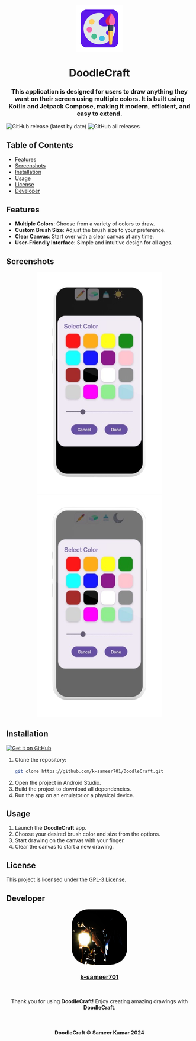 <div align="center">
    <img src="https://github.com/k-sameer701/DoodleCraft/blob/master/app/src/main/res/drawable/app_icon.png" width="128" height="128" style="display: block; margin: 0 auto"/>
    <h1>DoodleCraft</h1>
    <h3>This application is designed for users to draw anything they want on their screen using multiple colors. It is built using Kotlin and Jetpack Compose, making it modern, efficient, and easy to extend.</h3>
</div>

![GitHub release (latest by date)](https://img.shields.io/github/v/release/k-sameer701/DoodleCraft)
![GitHub all releases](https://img.shields.io/github/downloads/k-sameer701/DoodleCraft/total)

## Table of Contents

- [Features](#features)
- [Screenshots](#screenshots)
- [Installation](#installation)
- [Usage](#usage)
- [License](#license)
- [Developer](#developer)

## Features

- **Multiple Colors**: Choose from a variety of colors to draw.
- **Custom Brush Size**: Adjust the brush size to your preference.
- **Clear Canvas**: Start over with a clear canvas at any time.
- **User-Friendly Interface**: Simple and intuitive design for all ages.

## Screenshots
<div align="center">

<img height="600px" src="https://github.com/k-sameer701/DoodleCraft/blob/master/Screenshot/Dark%20SS1.png" />
<img height="600px" src="https://github.com/k-sameer701/DoodleCraft/blob/master/Screenshot/Light%20SS1.png" />
</div>

## Installation

[<img src="https://github.com/machiav3lli/oandbackupx/blob/034b226cea5c1b30eb4f6a6f313e4dadcbb0ece4/badge_github.png"
    alt="Get it on GitHub"
    height="80">](https://github.com/k-sameer701/DoodleCraft/releases/latest)


1. Clone the repository:
    ```sh
    git clone https://github.com/k-sameer701/DoodleCraft.git
    ```
2. Open the project in Android Studio.
3. Build the project to download all dependencies.
4. Run the app on an emulator or a physical device.

## Usage

1. Launch the **DoodleCraft** app.
2. Choose your desired brush color and size from the options.
3. Start drawing on the canvas with your finger.
4. Clear the canvas to start a new drawing.

## License

This project is licensed under the [GPL-3 License](LICENSE).

## Developer

<div align="center">
    <img src="https://github.com/k-sameer701/k-sameer701.github.io/blob/main/img/Profilees.jpg" width="150" height="150" style="border-radius: 30%; display: block; margin: 0 auto"/>
    <h3><a href="https://github.com/k-sameer701">k-sameer701</a></h3>
        <br/>
        <p>Thank you for using <strong>DoodleCraft!</strong> Enjoy creating amazing drawings with <strong>DoodleCraft</strong>.</p>
</div>

<br/>
<div align="center">
    <h4>DoodleCraft &copy Sameer Kumar 2024</h4>
</div>
